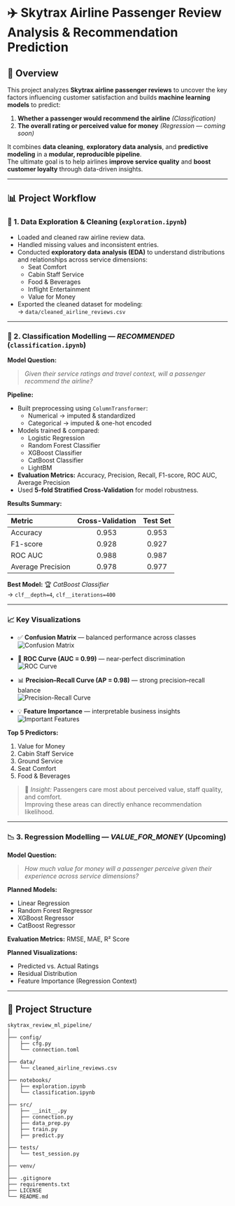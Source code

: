 # ✈️ Skytrax Airline Passenger Review Analysis & Recommendation Prediction

## 📖 Overview
This project analyzes **Skytrax airline passenger reviews** to uncover the key factors influencing customer satisfaction and builds **machine learning models** to predict:

1. **Whether a passenger would recommend the airline** *(Classification)*  
2. **The overall rating or perceived value for money** *(Regression — coming soon)*

It combines **data cleaning**, **exploratory data analysis**, and **predictive modeling** in a **modular, reproducible pipeline**.  
The ultimate goal is to help airlines **improve service quality** and **boost customer loyalty** through data-driven insights.

---

## 📊 Project Workflow

### 🧭 1. Data Exploration & Cleaning (`exploration.ipynb`)
- Loaded and cleaned raw airline review data.  
- Handled missing values and inconsistent entries.  
- Conducted **exploratory data analysis (EDA)** to understand distributions and relationships across service dimensions:
  - Seat Comfort  
  - Cabin Staff Service  
  - Food & Beverages  
  - Inflight Entertainment  
  - Value for Money  
- Exported the cleaned dataset for modeling:  
  → `data/cleaned_airline_reviews.csv`

---

### 🧠 2. Classification Modelling — *RECOMMENDED* (`classification.ipynb`)
**Model Question:**  
> *Given their service ratings and travel context, will a passenger recommend the airline?*

**Pipeline:**
- Built preprocessing using `ColumnTransformer`:  
  - Numerical → imputed & standardized  
  - Categorical → imputed & one-hot encoded  
- Models trained & compared:
  - Logistic Regression  
  - Random Forest Classifier  
  - XGBoost Classifier  
  - CatBoost Classifier
  - LightBM
- **Evaluation Metrics:** Accuracy, Precision, Recall, F1-score, ROC AUC, Average Precision  
- Used **5-fold Stratified Cross-Validation** for model robustness.

**Results Summary:**

| Metric | Cross-Validation | Test Set |
|:-------|:----------------:|:--------:|
| Accuracy | 0.953 | 0.953 |
| F1-score | 0.928 | 0.927 |
| ROC AUC | 0.988 | 0.987 |
| Average Precision | 0.978 | 0.977 |

**Best Model:** 🏆 *CatBoost Classifier*  
→ `clf__depth=4`, `clf__iterations=400`

---

### 📈 Key Visualizations
- ✅ **Confusion Matrix** — balanced performance across classes  
![Confusion Matrix](images/image.png)

- 🧭 **ROC Curve (AUC = 0.99)** — near-perfect discrimination  
![ROC Curve](images/image-1.png)

- 📊 **Precision–Recall Curve (AP = 0.98)** — strong precision–recall balance  
![Precision-Recall Curve](images/image-2.png)

- 💡 **Feature Importance** — interpretable business insights  
![Important Features](images/image-3.png)

**Top 5 Predictors:**
1. Value for Money  
2. Cabin Staff Service  
3. Ground Service  
4. Seat Comfort  
5. Food & Beverages  

> 💬 *Insight:* Passengers care most about perceived value, staff quality, and comfort.  
> Improving these areas can directly enhance recommendation likelihood.

---

### 📉 3. Regression Modelling — *VALUE_FOR_MONEY* (Upcoming)
**Model Question:**  
> *How much value for money will a passenger perceive given their experience across service dimensions?*

**Planned Models:**
- Linear Regression  
- Random Forest Regressor  
- XGBoost Regressor  
- CatBoost Regressor

**Evaluation Metrics:** RMSE, MAE, R² Score  

**Planned Visualizations:**
- Predicted vs. Actual Ratings  
- Residual Distribution  
- Feature Importance (Regression Context)

---

## 🧩 Project Structure
```plaintext
skytrax_review_ml_pipeline/
│
├── config/
│   ├── cfg.py
│   └── connection.toml
│
├── data/
│   └── cleaned_airline_reviews.csv
│
├── notebooks/
│   ├── exploration.ipynb
│   └── classification.ipynb
│
├── src/
│   ├── __init__.py
│   ├── connection.py
│   ├── data_prep.py
│   ├── train.py
│   ├── predict.py
│
├── tests/
│   └── test_session.py
│
├── venv/
│
├── .gitignore
├── requirements.txt
├── LICENSE
└── README.md
